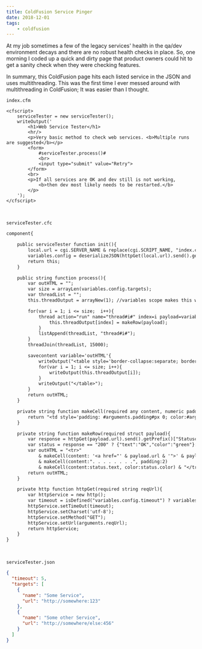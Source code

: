 ```yaml
---
title: ColdFusion Service Pinger
date: 2018-12-01
tags:
    - coldfusion
---
```


At my job sometimes a few of the legacy services' health in the qa/dev environment decays and there are no robust health checks in place.
So, one morning I coded up a quick and dirty page that product owners could hit to get a sanity check when they were checking features.

In summary, this ColdFusion page hits each listed service in the JSON and uses multithreading.
This was the first time I ever messed around with multithreading in ColdFusion; It was easier than I thought.

`index.cfm`

```
<cfscript>
    serviceTester = new serviceTester();
    writeOutput('
        <h1>Web Service Tester</h1>
        <hr/>
        <p>Very basic method to check web services. <b>Multiple runs are suggested</b></p>
        <form>
            #serviceTester.process()#
            <br>
            <input type="submit" value="Retry">
        </form>
        <br>
        <p>If all services are OK and dev still is not working, 
            <b>then dev most likely needs to be restarted.</b>
        </p>
    ');
</cfscript>
```

<br>

`serviceTester.cfc`

```txt
component{

    public serviceTester function init(){
        local.url = cgi.SERVER_NAME & replace(cgi.SCRIPT_NAME, "index.cfm", "") & "serviceTester.json";
        variables.config = deserializeJSON(httpGet(local.url).send().getPrefix().FileContent);
        return this;
    }

    public string function process(){
        var outHTML = "";
        var size = arrayLen(variables.config.targets);
        var threadList = "";
        this.threadOutput = arrayNew(1); //variables scope makes this work

        for(var i = 1; i <= size;  i++){
            thread action="run" name="thread#i#" index=i payload=variables.config.targets[i] {
                this.threadOutput[index] = makeRow(payload);
            }
            listAppend(threadList, "thread#i#");
        }
        threadJoin(threadList, 15000);

        savecontent variable='outHTML'{
            writeOutput("<table style='border-collapse:separate; border-spacing:25px 0;'>");
            for(var i = 1; i <= size; i++){
                writeOutput(this.threadOutput[i]);
            }
            writeOutput("</table>");
        }
        return outHTML;
    }

    private string function makeCell(required any content, numeric padding=10, string color="black"){
        return "<td style='padding: #arguments.padding#px 0; color:#arguments.color#'>" & arguments.content & "</td>";
    }

    private string function makeRow(required struct payload){
        var response = httpGet(payload.url).send().getPrefix()["Statuscode"];
        var status = response == "200" ? {"text":"OK","color":"green"}:{"text":"DOWN","color":"red"};
        var outHTML = "<tr>"
            & makeCell(content: '<a href="' & payload.url & '">' & payload.name & '</a>')
            & makeCell(content:". . . . . . . .", padding:2)
            & makeCell(content:status.text, color:status.color) & "</tr>";                    
        return outHTML;
    }

    private http function httpGet(required string reqUrl){
        var httpService = new http();
        var timeout = isDefined("variables.config.timeout") ? variables.config.timeout : 200;
        httpService.setTimeOut(timeout);
        httpService.setCharset('utf-8');
        httpService.setMethod("GET");
        httpService.setUrl(arguments.reqUrl);
        return httpService;
    }
}
```

<br>

`serviceTester.json`

```json
{
  "timeout": 5,
  "targets": [
    {
      "name": "Some Service",
      "url": "http://somewhere:123"
    },
    {
      "name": "Some other Service",
      "url": "http://somewhere/else:456"
    }
  ]
}
```
